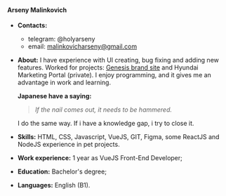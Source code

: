 #### Arseny Malinkovich
* **Contacts:**
  * telegram: @holyarseny
  * email: malinkovicharseny@gmail.com
* **About:** I have experience with UI creating, bug fixing and adding new features. Worked for projects: [Genesis brand site](https://www.genesis.com/ru/ru/genesis.html) and Hyundai Marketing Portal (private). I enjoy programming, and it gives me an advantage in work and learning.

  **Japanese have a saying:**

  > _If the nail comes out, it needs to be hammered._

  I do the same way. If i have a knowledge gap, i try to close it.
* **Skills:** HTML, CSS, Javascript, VueJS, GIT, Figma, some ReactJS and NodeJS experience in pet projects.
* **Work experience:** 1 year as VueJS Front-End Developer;
* **Education:** Bachelor's degree;
* **Languages:** English (B1).